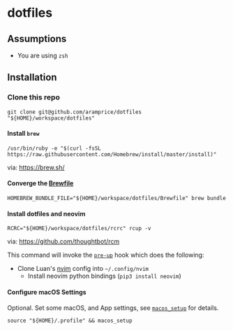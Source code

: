 # dotfiles

## Assumptions

- You are using `zsh`

## Installation

### Clone this repo

```
git clone git@github.com/aramprice/dotfiles "${HOME}/workspace/dotfiles"
```

#### Install `brew`

```
/usr/bin/ruby -e "$(curl -fsSL https://raw.githubusercontent.com/Homebrew/install/master/install)"
```

via: https://brew.sh/

#### Converge the [Brewfile](https://github.com/Homebrew/homebrew-bundle)

```
HOMEBREW_BUNDLE_FILE="${HOME}/workspace/dotfiles/Brewfile" brew bundle
```

#### Install dotfiles and neovim

```
RCRC="${HOME}/workspace/dotfiles/rcrc" rcup -v
```

via: https://github.com/thoughtbot/rcm

This command will invoke the [`pre-up`](dotfiles/hooks/pre-up) hook which does the following:

- Clone Luan's [nvim](https://github.com/luan/nvim) config into `~/.config/nvim`
  - Install neovim python bindings (`pip3 install neovim`)

#### Configure macOS Settings

Optional. Set some macOS, and App settings, see [`macos_setup`](dotfiles/profile#L15-L66) for details.

```
source "${HOME}/.profile" && macos_setup
```
